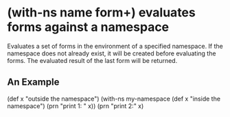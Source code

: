 # (with-ns name form+) evaluates forms against a namespace
Evaluates a set of forms in the environment of a specified namespace. If the namespace does not already exist, it will be created before evaluating the forms. The evaluated result of the last form will be returned.

## An Example

  (def x "outside the namespace")
  (with-ns my-namespace
    (def x "inside the namespace")
    (prn "print 1: " x))
  (prn "print 2:" x)
